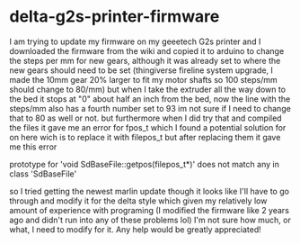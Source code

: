 # delta-g2s-printer-firmware
I am trying to update my firmware on my geeetech G2s printer and I downloaded the firmware from the wiki and copied it to arduino to change the steps per mm for new gears, although it was already set to where the new gears should need to be set (thingiverse fireline system upgrade, I made the 10mm gear 20% larger to fit my motor shafts so 100 steps/mm should change to 80/mm) but when I take the extruder all the way down to the bed it stops at "0" about half an inch from the bed, now the line with the steps/mm also has a fourth number set to 93 im not sure if I need to change that to 80 as well or not. but furthermore when I did try that and compiled the files it gave me an error for fpos_t which I found a potential solution for on here wich is to replace it with filepos_t but after replacing them it gave me this error

prototype for 'void SdBaseFile::getpos(filepos_t*)' does not match any in class 'SdBaseFile'

so I tried getting the newest marlin update though it looks like I'll have to go through and modify it for the delta style which given my relatively low amount of experience with programing (I modified the firmware like 2 years ago and didn't run into any of these problems lol) I'm not sure how much, or what, I need to modify for it. Any help would be greatly appreciated!
